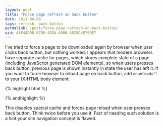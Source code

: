 ```yaml
---
layout: post
title: "Force page refresh on back button"
date: 2011-04-08
tags: refresh, back button
permalink: /post/force-page-refresh-on-back-button/
uid: A6F44D98-07D9-4D2A-A9B0-6B25D4E799E7
---
```

I've tried to force a page to be downloaded again by browser when user clicks back button, but nothing worked. I appears that modern browsers have separate cache for pages, which stores complete state of a page (including JavaScript generated DOM elements), so when users presses back button, previous page is shown instantly in state the user has left it. If you want to force browser to reload page on back button, add `onunload=""` to your (X)HTML body element:

{% highlight html %}
<body onunload="">
{% endhighlight %}

This disables special cache and forces page reload when user presses back button. Think twice before you use it. Fact of needing such solution is a hint your site navigation concept is flawed.
